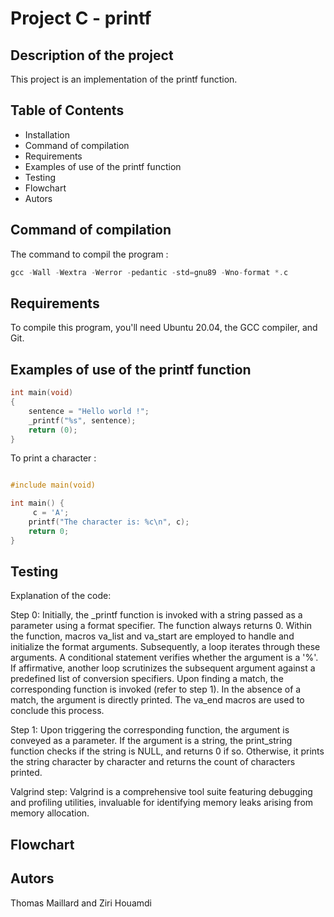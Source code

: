 
# Project C - printf

## Description of the project 
This project is an implementation of the printf function.

## Table of Contents
- Installation
- Command of compilation
- Requirements
- Examples of use of the printf function
- Testing
- Flowchart
- Autors


## Command of compilation
The command to compil the program :
```c
gcc -Wall -Wextra -Werror -pedantic -std=gnu89 -Wno-format *.c
```

## Requirements
To compile this program, you'll need Ubuntu 20.04, the GCC compiler, and Git.
## Examples of use of the printf function
```c
int main(void)
{
	sentence = "Hello world !";
	_printf("%s", sentence);
	return (0);
}
```
To print a character :
```c

#include main(void)

int main() {
     c = 'A';
    printf("The character is: %c\n", c);
    return 0;
}
```
## Testing
Explanation of the code:

Step 0: Initially, the _printf function is invoked with a string passed as a parameter using a format specifier. The function always returns 0. Within the function, macros va_list and va_start are employed to handle and initialize the format arguments. Subsequently, a loop iterates through these arguments. A conditional statement verifies whether the argument is a '%'. If affirmative, another loop scrutinizes the subsequent argument against a predefined list of conversion specifiers. Upon finding a match, the corresponding function is invoked (refer to step 1). In the absence of a match, the argument is directly printed. The va_end macros are used to conclude this process.

Step 1: Upon triggering the corresponding function, the argument is conveyed as a parameter. If the argument is a string, the print_string function checks if the string is NULL, and returns 0 if so. Otherwise, it prints the string character by character and returns the count of characters printed.

Valgrind step: Valgrind is a comprehensive tool suite featuring debugging and profiling utilities, invaluable for identifying memory leaks arising from memory allocation.

## Flowchart











## Autors
Thomas Maillard and Ziri Houamdi
